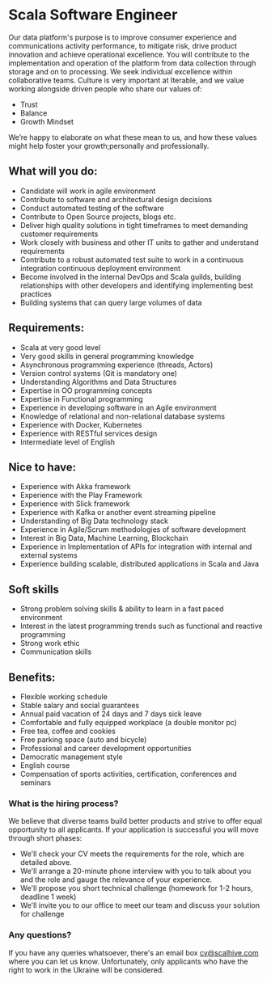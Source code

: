 # Scala Software Engineer

Our data platform's purpose is to improve consumer experience and communications activity performance, to mitigate risk, drive product innovation and achieve operational excellence. You will contribute to the implementation and operation of the platform from data collection through storage and on to processing.
We seek individual excellence within collaborative teams.
Culture is very important at Iterable, and we value working alongside driven people who share our values of:

- Trust
- Balance
- Growth Mindset

We’re happy to elaborate on what these mean to us, and how these values might help foster your growth;personally and professionally.

## What will you do:
- Candidate will work in agile environment
- Contribute to software and architectural design decisions 
- Conduct automated testing of the software
- Contribute to Open Source projects, blogs etc.
- Deliver high quality solutions in tight timeframes to meet demanding customer requirements
- Work closely with business and other IT units to gather and understand requirements
- Contribute to a robust automated test suite to work in a continuous integration continuous deployment environment
- Become involved in the internal DevOps and Scala guilds, building relationships with other developers and identifying implementing best practices
- Building systems that can query large volumes of data

## Requirements:
- Scala at very good level
- Very good skills in general programming knowledge
- Asynchronous programming experience (threads, Actors)
- Version control systems (Git is mandatory one)
- Understanding Algorithms and Data Structures
- Expertise in OO programming concepts
- Expertise in Functional programming
- Experience in developing software in an Agile environment
- Knowledge of relational and non-relational database systems
- Experience with Docker, Kubernetes
- Experience with RESTful services design
- Intermediate level of English

## Nice to have:
- Experience with Akka framework
- Experience with the Play Framework 
- Experience with Slick framework
- Experience with Kafka or another event streaming pipeline
- Understanding of Big Data technology stack
- Experience in Agile/Scrum methodologies of software development 
- Interest in Big Data, Machine Learning, Blockchain
- Experience in Implementation of APIs for integration with internal and external systems
- Experience building scalable, distributed applications in Scala and Java

## Soft skills
- Strong problem solving skills & ability to learn in a fast paced environment
- Interest in the latest programming trends such as functional and reactive programming
- Strong work ethic
- Communication skills

## Benefits:
- Flexible working schedule
- Stable salary and social guarantees
- Annual paid vacation of 24 days and 7 days sick leave
- Comfortable and fully equipped workplace (a double monitor pc)
- Free tea, coffee and cookies
- Free parking space (auto and bicycle)
- Professional and career development opportunities
- Democratic management style
- English course
- Compensation of sports activities, certification, conferences and seminars


### What is the hiring process?
We believe that diverse teams build better products and strive to offer equal opportunity to all applicants. If your application is successful you will move through short phases:

- We'll check your CV meets the requirements for the role, which are detailed above.
- We'll arrange a 20-minute phone interview with you to talk about you and the role and gauge the relevance of your experience.
- We'll propose you short technical challenge (homework for 1-2 hours, deadline 1 week)
- We'll invite you to our office to meet our team and discuss your solution for challenge

### Any questions?
If you have any queries whatsoever, there's an email box cv@scalhive.com where you can let us know.
Unfortunately, only applicants who have the right to work in the Ukraine will be considered.



